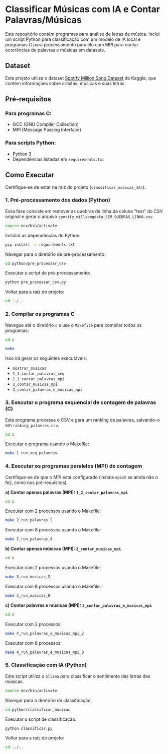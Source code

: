 # Classificar Músicas com IA e Contar Palavras/Músicas

Este repositório contém programas para análise de letras de música. Inclui um script Python para classificação com um modelo de IA local e programas C para processamento paralelo com MPI para contar ocorrências de palavras e músicas em datasets.

## Dataset

Este projeto utiliza o dataset [Spotify Million Song Dataset](https://www.kaggle.com/datasets/notshrirang/spotify-million-song-dataset) do Kaggle, que contém informações sobre artistas, músicas e suas letras.

## Pré-requisitos

### Para programas C:
- GCC (GNU Compiler Collection)
- MPI (Message Passing Interface)

### Para scripts Python:
- Python 3
- Dependências listadas em `requirements.txt`

## Como Executar

Certifique-se de estar na raiz do projeto (`classificar_musicas_IA/`).

### 1. Pré-processamento dos dados (Python)

Essa fase consiste em remover as quebras de linha da coluna "text" do CSV original e gerar o arquivo `spotify_millsongdata_SEM_QUEBRAS_LINHA.csv`.

```bash
source env/bin/activate
```

Instalar as dependências do Python:
```bash
pip install -r requirements.txt
```

Navegar para o diretório de pré-processamento:
```bash
cd python/pre_processar_csv
```

Executar o script de pré-processamento:
```bash
python pre_processar_csv.py
```

Voltar para a raiz do projeto:
```bash
cd ../..
```

### 2. Compilar os programas C

Navegue até o diretório `c` e use o `Makefile` para compilar todos os programas:

```bash
cd c
```

```bash
make
```

Isso irá gerar os seguintes executáveis:
- `mostrar_musicas`
- `1_1_contar_palavras_seq`
- `1_2_contar_palavras_mpi`
- `2_contar_musicas_mpi`
- `3_contar_palavras_e_musicas_mpi`

### 3. Executar o programa sequencial de contagem de palavras (C)

Este programa processa o CSV e gera um ranking de palavras, salvando-o em `ranking_palavras.csv`.

```bash
cd c
```

Executar o programa usando o Makefile:
```bash
make 1_run_seq_palavras
```

### 4. Executar os programas paralelos (MPI) de contagem

Certifique-se de que o MPI está configurado (instale `mpich` se ainda não o fez, como nos pré-requisitos).

**a) Contar apenas palavras (MPI): `1_2_contar_palavras_mpi`**

```bash
cd c
```

Executar com 2 processos usando o Makefile:
```bash
make 2_run_palavras_2
```

Executar com 8 processos usando o Makefile:
```bash
make 2_run_palavras_8
```

**b) Contar apenas músicas (MPI): `2_contar_musicas_mpi`**

```bash
cd c
```

Executar com 2 processos usando o Makefile:
```bash
make 3_run_musicas_2
```

Executar com 8 processos usando o Makefile:
```bash
make 3_run_musicas_8
```

**c) Contar palavras e músicas (MPI): `3_contar_palavras_e_musicas_mpi`**

```bash
cd c
```

Executar com 2 processos:
```bash
make 4_run_palavras_e_musicas_mpi_2
```

Executar com 8 processos:
```bash
make 4_run_palavras_e_musicas_mpi_8
```

### 5. Classificação com IA (Python)

Este script utiliza o `ollama` para classificar o sentimento das letras das músicas.

```bash
source env/bin/activate
```

Navegar para o diretório de classificação:
```bash
cd python/classificar_musicas
```

Executar o script de classificação:
```bash
python classificar.py
```

Voltar para a raiz do projeto:
```bash
cd ../..
```
